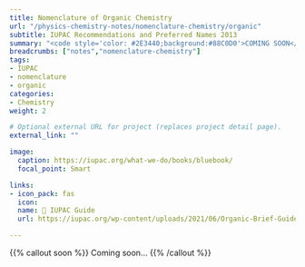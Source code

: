 ```yaml
---
title: Nomenclature of Organic Chemistry
url: "/physics-chemistry-notes/nomenclature-chemistry/organic"
subtitle: IUPAC Recommendations and Preferred Names 2013
summary: "<code style='color: #2E3440;background:#88C0D0'>COMING SOON</code> <br> IUPAC Recommendations and Preferred Names 2013."
breadcrumbs: ["notes","nomenclature-chemistry"]
tags:
- IUPAC
- nomenclature
- organic
categories:
- Chemistry
weight: 2

# Optional external URL for project (replaces project detail page).
external_link: ""

image:
  caption: https://iupac.org/what-we-do/books/bluebook/
  focal_point: Smart

links:
- icon_pack: fas
  icon:
  name: 🔗 IUPAC Guide
  url: https://iupac.org/wp-content/uploads/2021/06/Organic-Brief-Guide-brochure_v1.1_June2021.pdf

---
```


{{% callout soon %}}
Coming soon...
{{% /callout %}}
